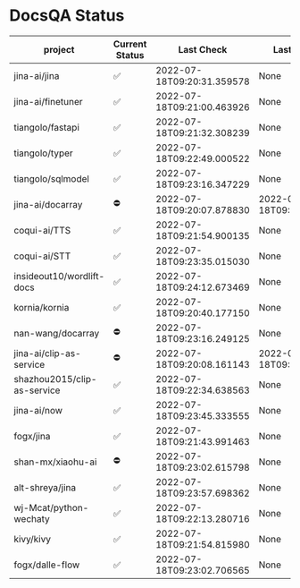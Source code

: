 # DocsQA Status

|          project          |Current Status|        Last Check        |      Last Downtime       |
|---------------------------|--------------|--------------------------|--------------------------|
|jina-ai/jina               |✅            |2022-07-18T09:20:31.359578|None                      |
|jina-ai/finetuner          |✅            |2022-07-18T09:21:00.463926|None                      |
|tiangolo/fastapi           |✅            |2022-07-18T09:21:32.308239|None                      |
|tiangolo/typer             |✅            |2022-07-18T09:22:49.000522|None                      |
|tiangolo/sqlmodel          |✅            |2022-07-18T09:23:16.347229|None                      |
|jina-ai/docarray           |⛔️           |2022-07-18T09:20:07.878830|2022-07-18T09:20:07.878811|
|coqui-ai/TTS               |✅            |2022-07-18T09:21:54.900135|None                      |
|coqui-ai/STT               |✅            |2022-07-18T09:23:35.015030|None                      |
|insideout10/wordlift-docs  |✅            |2022-07-18T09:24:12.673469|None                      |
|kornia/kornia              |✅            |2022-07-18T09:20:40.177150|None                      |
|nan-wang/docarray          |⛔️           |2022-07-18T09:23:16.249125|None                      |
|jina-ai/clip-as-service    |⛔️           |2022-07-18T09:20:08.161143|2022-07-18T09:20:08.161023|
|shazhou2015/clip-as-service|✅            |2022-07-18T09:22:34.638563|None                      |
|jina-ai/now                |✅            |2022-07-18T09:23:45.333555|None                      |
|fogx/jina                  |✅            |2022-07-18T09:21:43.991463|None                      |
|shan-mx/xiaohu-ai          |⛔️           |2022-07-18T09:23:02.615798|None                      |
|alt-shreya/jina            |✅            |2022-07-18T09:23:57.698362|None                      |
|wj-Mcat/python-wechaty     |✅            |2022-07-18T09:22:13.280716|None                      |
|kivy/kivy                  |✅            |2022-07-18T09:21:54.815980|None                      |
|fogx/dalle-flow            |✅            |2022-07-18T09:23:02.706565|None                      |
